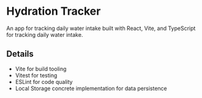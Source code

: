# Hydration Tracker

An app for tracking daily water intake built with React, Vite, and TypeScript for tracking daily water intake.

## Details

- Vite for build tooling
- Vitest for testing
- ESLint for code quality
- Local Storage concrete implementation for data persistence
